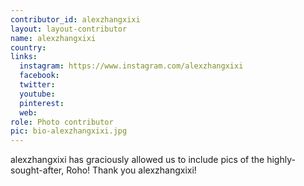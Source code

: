```yaml
---
contributor_id: alexzhangxixi
layout: layout-contributor
name: alexzhangxixi
country: 
links:
  instagram: https://www.instagram.com/alexzhangxixi
  facebook:
  twitter: 
  youtube:
  pinterest: 
  web:  
role: Photo contributor
pic: bio-alexzhangxixi.jpg
---
```

alexzhangxixi has graciously allowed us to include pics of the highly-sought-after, Roho! Thank you alexzhangxixi!